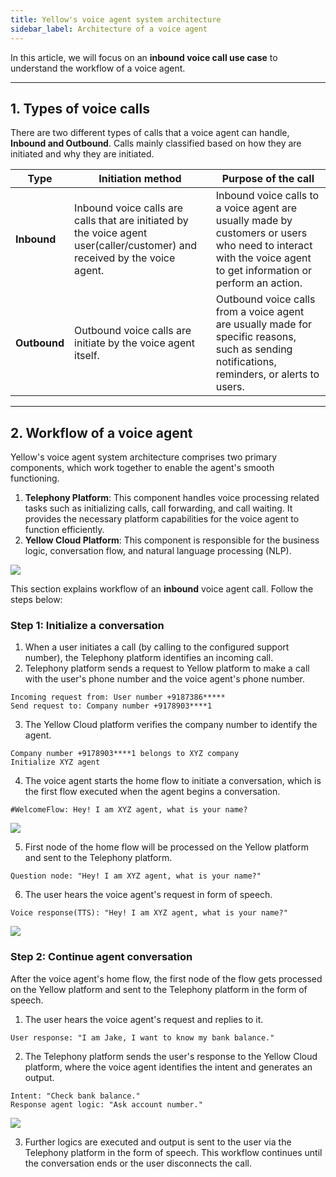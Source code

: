 ```yaml
---
title: Yellow's voice agent system architecture
sidebar_label: Architecture of a voice agent
---
```


In this article, we will focus on an **inbound voice call use case** to understand the workflow of a voice agent.

-------

## 1. Types of voice calls 



There are two different types of calls that a voice agent can handle, **Inbound and Outbound**. Calls mainly classified based on how they are initiated and why they are initiated.

| Type | Initiation method | Purpose of the call |
| -------- | -------- | -------- |
| **Inbound** | Inbound voice calls are calls that are initiated by the voice agent user(caller/customer) and received by the voice agent.     | Inbound voice calls to a voice agent are usually made by customers or users who need to interact with the voice agent to get information or perform an action.     |
|**Outbound** |Outbound voice calls are initiate by the voice agent itself.| Outbound voice calls from a voice agent are usually made for specific reasons, such as sending notifications, reminders, or alerts to users.|


----------

## 2. Workflow of a voice agent 


Yellow's voice agent system architecture comprises two primary components, which work together to enable the agent's smooth functioning. 
1. **Telephony Platform**: This component handles voice processing related tasks such as initializing calls, call forwarding, and call waiting. It provides the necessary platform capabilities for the voice agent to function efficiently.
2. **Yellow Cloud Platform**: This component is responsible for the business logic, conversation flow, and natural language processing (NLP).

![](https://i.imgur.com/ii1yOS5.png)

This section explains workflow of an **inbound** voice agent call. Follow the steps below: 

### Step 1: Initialize a conversation

1. When a user initiates a call (by calling to the configured support number), the Telephony platform identifies an incoming call.
2. Telephony platform sends a request to Yellow platform to make a call with the user's phone number and the voice agent's phone number.      

`Incoming request from: User number +9187386*****`   
`Send request to: Company number +9178903****1`    

3. The Yellow Cloud platform verifies the company number to identify the agent.      

`Company number +9178903****1 belongs to XYZ company`    
`Initialize XYZ agent`     

4. The voice agent starts the home flow to initiate a conversation, which is the first flow executed when the agent begins a conversation.      

`#WelcomeFlow: Hey! I am XYZ agent, what is your name?`

![](https://i.imgur.com/NIUnZLq.png)

5. First node of the home flow will be processed on the Yellow platform and sent to the Telephony platform. 

`Question node: "Hey! I am XYZ agent, what is your name?"`

6. The user hears the voice agent's request in form of speech. 

`Voice response(TTS): "Hey! I am XYZ agent, what is your name?"`

![](https://i.imgur.com/QfKYRS4.png)


### Step 2: Continue agent conversation

After the voice agent's home flow, the first node of the flow gets processed on the Yellow platform and sent to the Telephony platform in the form of speech. 

1. The user hears the voice agent's request and replies to it.        

`User response: "I am Jake, I want to know my bank balance."`

2. The Telephony platform sends the user's response to the Yellow Cloud platform, where the voice agent identifies the intent and generates an output. 

`Intent: "Check bank balance."`      
`Response agent logic: "Ask account number."`

![](https://i.imgur.com/jA2y1NU.png)

3. Further logics are executed and output is sent to the user via the Telephony platform in the form of speech. This workflow continues until the conversation ends or the user disconnects the call.

